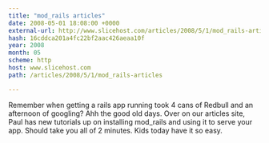 ```yaml
---
title: "mod_rails articles"
date: 2008-05-01 18:08:00 +0000
external-url: http://www.slicehost.com/articles/2008/5/1/mod_rails-articles
hash: 16cddca201a4fc22bf2aac426aeaa10f
year: 2008
month: 05
scheme: http
host: www.slicehost.com
path: /articles/2008/5/1/mod_rails-articles

---
```


Remember when getting a rails app running took 4 cans of Redbull and an afternoon of googling? Ahh the good old days. Over on our articles site, Paul has new tutorials up on installing mod_rails and using it to serve your app. Should take you all of 2 minutes. Kids today have it so easy.

